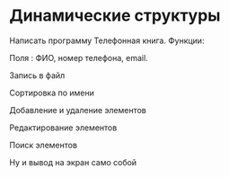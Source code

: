 # Динамические структуры
Написать программу Телефонная книга. Функции:

  Поля : ФИО, номер телефона, email.

  Запись в файл

  Сортировка по имени

  Добавление и удаление элементов

  Редактирование элементов

  Поиск элементов

  Ну и вывод на экран само собой
